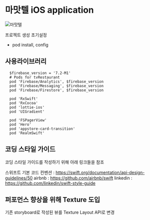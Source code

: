 # 마맛텔 iOS application

![마맛텔](https://user-images.githubusercontent.com/5423077/117392300-bed53e00-af2c-11eb-9a9f-56dd891d8fd9.gif)


프로젝트 생성
초기설정
- pod install, config

## 사용라이브러리
```
  $firebase_version = '7.2-M1'
  # Pods for tvRestaurant
  pod 'Firebase/Analytics', $firebase_version
  pod 'Firebase/Messaging', $firebase_version
  pod 'Firebase/Firestore', $firebase_version
  
  pod 'RxSwift'
  pod 'RxCocoa'
  pod 'lottie-ios'
  pod 'UIGradient'
  
  pod 'FSPagerView'
  pod 'Hero'
  pod 'appstore-card-transition'
  pod 'RealmSwift'
```

## 코딩 스타일 가이드
코딩 스타일 가이드를 작성하기 위해 아래 링크들을 참조

스위프트 기본 코드 컨벤션 : https://swift.org/documentation/api-design-guidelines/50
airbnb : https://github.com/airbnb/swift
linkedin : https://github.com/linkedin/swift-style-guide

## 퍼포먼스 향상을 위해 Texture 도입 
기존 storyboard로 작성된 뷰를 Texture Layout API로 변경 
